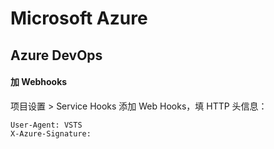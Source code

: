 # Microsoft Azure

## Azure DevOps

#### 加 Webhooks

项目设置 > Service Hooks 添加 Web Hooks，填 HTTP 头信息：

```
User-Agent: VSTS
X-Azure-Signature: 
```


